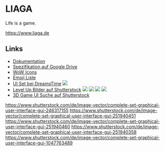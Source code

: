 # LIAGA

Life is a game.

https://www.liaga.de

## Links

- [Dokumentation](doc/README.md)
- [Spezifikation auf Google Drive](https://docs.google.com/document/d/1fwDzGHKnRD_jbWospa4CFzKJYusXuj_HcPR9YERlzP4/edit)
- [WoW Icons](https://wow.gamepedia.com/Wowpedia:List_of_mini_icons#World_of_Warcraft)
- [Emoji Liste](https://www.unicode.org/emoji/charts-12.0/full-emoji-list.html#1f9f0)
- [UI Set bei DreamsTime](https://www.dreamstime.com/big-set-buttons-icons-elements-space-game-cartoon-casual-games-app-d-video-game-ui-kit-icon-mobile-games-big-set-image156285232) ![](https://thumbs.dreamstime.com/z/big-set-buttons-icons-elements-space-game-cartoon-casual-games-app-d-video-game-ui-kit-icon-mobile-games-big-set-156285232.jpg)
- [Level Up Bilder auf Shutterstock](https://www.shutterstock.com/de/search/level+up) ![](https://image.shutterstock.com/image-vector/level-screen-pixel-video-game-600w-1360868615.jpg) ![](https://image.shutterstock.com/image-vector/level-game-icon-600w-739393402.jpg) ![](https://image.shutterstock.com/image-vector/pixel-art-1-level-green-600w-1446037868.jpg) ![](https://image.shutterstock.com/image-vector/vector-star-icons-set-collection-600w-442312165.jpg)
- [3D Game UI Suche auf Shutterstock](https://www.shutterstock.com/de/search/2d+game+ui?sort=popular&search_source=base_related_searches)

https://www.shutterstock.com/de/image-vector/complete-set-graphical-user-interface-gui-246317155
https://www.shutterstock.com/de/image-vector/complete-set-graphical-user-interface-gui-251940451
https://www.shutterstock.com/de/image-vector/complete-set-graphical-user-interface-gui-251940460
https://www.shutterstock.com/de/image-vector/complete-set-graphical-user-interface-gui-251940358
https://www.shutterstock.com/de/image-vector/complete-set-graphical-user-interface-gui-1047763489
